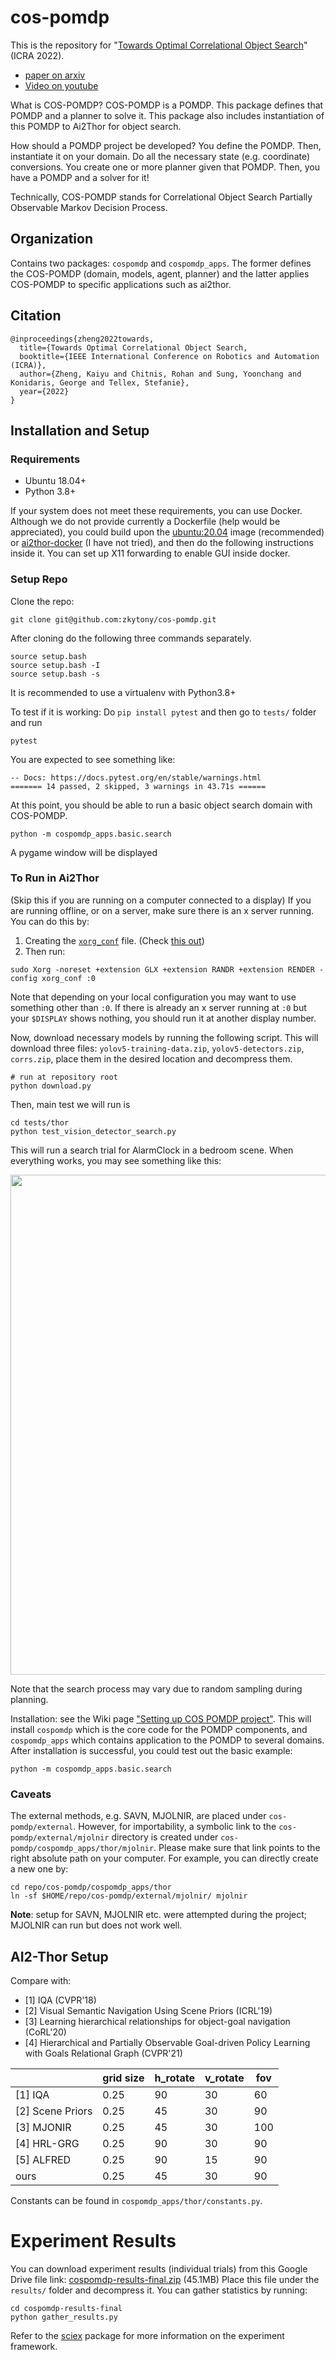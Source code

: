 # cos-pomdp

This is the repository for "[Towards Optimal Correlational Object Search](https://arxiv.org/pdf/2110.09991.pdf)" (ICRA 2022).
* [paper on arxiv](https://arxiv.org/pdf/2110.09991.pdf)
* [Video on youtube](https://www.youtube.com/watch?v=RneTq4o0a-A&feature=emb_title)


What is COS-POMDP?
COS-POMDP is a POMDP.
This package defines that POMDP and a planner to solve it.
This package also includes instantiation of this POMDP to Ai2Thor for object search.

How should a POMDP project be developed?
You define the POMDP. Then, instantiate it on your domain.
Do all the necessary state (e.g. coordinate) conversions.
You create one or more planner given that POMDP.
Then, you have a POMDP and a solver for it!

Technically, COS-POMDP stands for Correlational Object Search Partially Observable Markov Decision Process.

## Organization
Contains two packages: `cospomdp` and `cospomdp_apps`.
The former defines the COS-POMDP (domain, models, agent, planner)
and the latter applies COS-POMDP to specific applications
such as ai2thor.



## Citation
```
@inproceedings{zheng2022towards,
  title={Towards Optimal Correlational Object Search,
  booktitle={IEEE International Conference on Robotics and Automation (ICRA)},
  author={Zheng, Kaiyu and Chitnis, Rohan and Sung, Yoonchang and Konidaris, George and Tellex, Stefanie},
  year={2022}
}
```

## Installation and Setup

### Requirements
* Ubuntu 18.04+
* Python 3.8+

If your system does not meet these requirements, you can use Docker. Although we do not provide
currently a Dockerfile (help would be appreciated), you could build upon the [ubuntu:20.04](https://hub.docker.com/layers/ubuntu/library/ubuntu/20.04/images/sha256-7c9c7fed23def3653a0da5bc9ecb651efe155ebd5802c7ba5d585edaa6c89496?context=explore) image (recommended)
or [ai2thor-docker](https://github.com/allenai/ai2thor-docker) (I have not tried),
and then do the following instructions inside it. You can set up X11 forwarding to enable GUI inside docker.

### Setup Repo
Clone the repo:
```
git clone git@github.com:zkytony/cos-pomdp.git
```
After cloning do the following three commands separately.
```
source setup.bash
source setup.bash -I
source setup.bash -s
```

It is recommended to use a virtualenv with Python3.8+

To test if it is working: Do `pip install pytest` and then go to `tests/` folder and run
```
pytest
```
You are expected to see something like:
```
-- Docs: https://docs.pytest.org/en/stable/warnings.html
======= 14 passed, 2 skipped, 3 warnings in 43.71s ======
```

At this point, you should be able to run a basic object search domain with COS-POMDP.
```
python -m cospomdp_apps.basic.search
```
A pygame window will be displayed

### To Run in Ai2Thor
(Skip this if you are running on a computer connected to a display) If you are running offline, or on a server, make sure there is an x server running.
You can do this by:
1. Creating the [`xorg_conf`](https://www.x.org/releases/current/doc/man/man5/xorg.conf.5.xhtml) file. (Check [this out](https://github.com/allenai/ai2thor/issues/886))
2. Then run:
```
sudo Xorg -noreset +extension GLX +extension RANDR +extension RENDER -config xorg_conf :0
```
Note that depending on your local configuration you may want to use something other than `:0`. If there is already an x server running at `:0` but your `$DISPLAY` shows nothing, you should run it at another display number.

Now, download necessary models by running the following script. This will download three files: `yolov5-training-data.zip`, `yolov5-detectors.zip`, `corrs.zip`, place them in the desired location and decompress them.
```
# run at repository root
python download.py
```

Then, main test we will run is
```
cd tests/thor
python test_vision_detector_search.py
```
This will run a search trial for AlarmClock in a bedroom scene. When everything works, you may see something like this:

<img src="https://user-images.githubusercontent.com/7720184/155869506-d7d1b8df-cb2b-43b9-9ca2-8da31ce6d9eb.png" width="800px">

Note that the search process may vary due to random sampling during planning.


Installation: see the Wiki page  ["Setting up COS POMDP project"](https://github.com/zkytony/cos-pomdp/wiki/Setting-up-COS-POMDP-project). This will install `cospomdp` which is the core code for the POMDP components,
and `cospomdp_apps` which contains application to the POMDP to several domains.
After installation is successful, you could test out the basic example:
```
python -m cospomdp_apps.basic.search
```

### Caveats
The external methods, e.g. SAVN, MJOLNIR, are placed under `cos-pomdp/external`.
However, for importability, a symbolic link to the `cos-pomdp/external/mjolnir`
directory is created under `cos-pomdp/cospomdp_apps/thor/mjolnir`. Please
make sure that link points to the right absolute path on your computer.
For example, you can directly create a new one by:
```
cd repo/cos-pomdp/cospomdp_apps/thor
ln -sf $HOME/repo/cos-pomdp/external/mjolnir/ mjolnir
```

**Note**: setup for SAVN, MJOLNIR etc. were attempted during the project; MJOLNIR can run but does not work well.


## AI2-Thor Setup

Compare with:
- [1] IQA (CVPR'18)
- [2] Visual Semantic Navigation Using Scene Priors (ICRL'19)
- [3] Learning hierarchical relationships for object-goal navigation (CoRL'20)
- [4] Hierarchical and Partially Observable Goal-driven Policy Learning with Goals
  Relational Graph (CVPR'21)


|                  | grid size | h_rotate | v_rotate | fov |
|------------------|-----------|----------|----------|-----|
| [1] IQA          | 0.25      | 90       | 30       | 60  |
| [2] Scene Priors | 0.25      | 45       | 30       | 90  |
| [3] MJONIR       | 0.25      | 45       | 30       | 100 |
| [4] HRL-GRG      | 0.25      | 90       | 30       | 90  |
| [5] ALFRED       | 0.25      | 90       | 15       | 90  |
| ours             | 0.25      | 45       | 30       | 90  |

Constants can be found in `cospomdp_apps/thor/constants.py`.

# Experiment Results
You can download experiment results (individual trials) from this Google Drive file link: [cospomdp-results-final.zip](https://drive.google.com/uc?id=1H4LDyJyVWz2UNr91kzs7eBulxW4zT-MK) (45.1MB)
Place this file under the `results/` folder and decompress it.
You can gather statistics by running:
```
cd cospomdp-results-final
python gather_results.py
```
Refer to the [sciex](https://github.com/zkytony/sciex) package for more information on the experiment framework.
